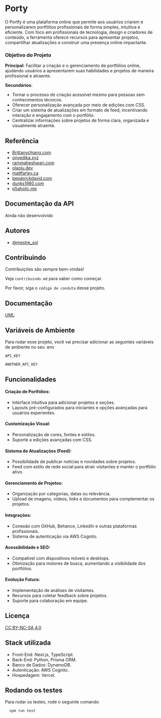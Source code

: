 # Porty

O Portfy é uma plataforma online que permite aos usuários criarem e personalizarem portfólios profissionais de forma simples, intuitiva e eficiente. Com foco em profissionais de tecnologia, design e criadores de conteúdo, a ferramenta oferece recursos para apresentar projetos, compartilhar atualizações e construir uma presença online impactante.

### Objetivo do Projeto

**Principal**:
Facilitar a criação e o gerenciamento de portfólios online, ajudando usuários a apresentarem suas habilidades e projetos de maneira profissional e atraente.

**Secundários**:

- Tornar o processo de criação acessível mesmo para pessoas sem conhecimentos técnicos.
- Oferecer personalização avançada por meio de edições com CSS.
- Criar um sistema de atualizações em formato de feed, incentivando interação e engajamento com o portfólio.
- Centralizar informações sobre projetos de forma clara, organizada e visualmente atraente.

## Referência

- [Brittanychiang.com](https://brittanychiang.com/)
- [onyedika.xyz](https://www.onyedika.xyz/)
- [rammaheshwari.com](https://www.rammaheshwari.com/)
- [olaolu.dev](olaolu.dev)
- [mattfarley.ca](https://mattfarley.ca/)
- [bepatrickdavid.com](bepatrickdavid.com)
- [dunks1980.com](dunks1980.com)
- [p5aholic.me](https://p5aholic.me/)

## Documentação da API

Ainda não desenvolvido

## Autores

- [@mestre_sol](https://www.github.com/mestre_sol)

## Contribuindo

Contribuições são sempre bem-vindas!

Veja `contribuindo.md` para saber como começar.

Por favor, siga o `código de conduta` desse projeto.

## Documentação

[UML](https://docs.google.com/document/d/1ZhafdH6DcOkJaW14LMYq-HSYi1hQUA28cAdug79XiJE/edit?usp=sharing)

## Variáveis de Ambiente

Para rodar esse projeto, você vai precisar adicionar as seguintes variáveis de ambiente no seu .env

`API_KEY`

`ANOTHER_API_KEY`

## Funcionalidades

#### Criação de Portfólios:

- Interface intuitiva para adicionar projetos e seções.
- Layouts pré-configurados para iniciantes e opções avançadas para usuários experientes.

#### Customização Visual:

- Personalização de cores, fontes e estilos.
- Suporte a edições avançadas com CSS.

#### Sistema de Atualizações (Feed):

- Possibilidade de publicar notícias e novidades sobre projetos.
- Feed com estilo de rede social para atrair visitantes e manter o portfólio ativo.

#### Gerenciamento de Projetos:

- Organização por categorias, datas ou relevância.
- Upload de imagens, vídeos, links e documentos para complementar os projetos.

#### Integrações:

- Conexão com GitHub, Behance, LinkedIn e outras plataformas profissionais.
- Sistema de autenticação via AWS Cognito.

#### Acessibilidade e SEO:

- Compatível com dispositivos móveis e desktops.
- Otimização para motores de busca, aumentando a visibilidade dos portfólios.

#### Evolução Futura:

- Implementação de análises de visitantes.
- Recursos para coletar feedback sobre projetos.
- Suporte para colaboração em equipe.

## Licença

[CC BY-NC-SA 4.0](https://creativecommons.org/licenses/by-nc-sa/4.0/)

## Stack utilizada

- Front-End: Next.js, TypeScript.
- Back-End: Python, Prisma ORM.
- Banco de Dados: DynamoDB.
- Autenticação: AWS Cognito.
- Hospedagem: Vercel.

## Rodando os testes

Para rodar os testes, rode o seguinte comando

```bash
  npm run test
```
